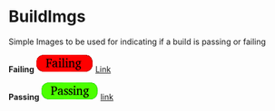 # BuildImgs

Simple Images to be used for indicating if a build is passing or failing

**Failing**
![Failing](https://raw.githubusercontent.com/Calder-Ty/BuildImgs/master/Failing.png)
[Link](https://raw.githubusercontent.com/Calder-Ty/BuildImgs/master/Failing.png)

**Passing**
![Passing](https://raw.githubusercontent.com/Calder-Ty/BuildImgs/master/passing.png)
[link](https://raw.githubusercontent.com/Calder-Ty/BuildImgs/master/passing.png)
